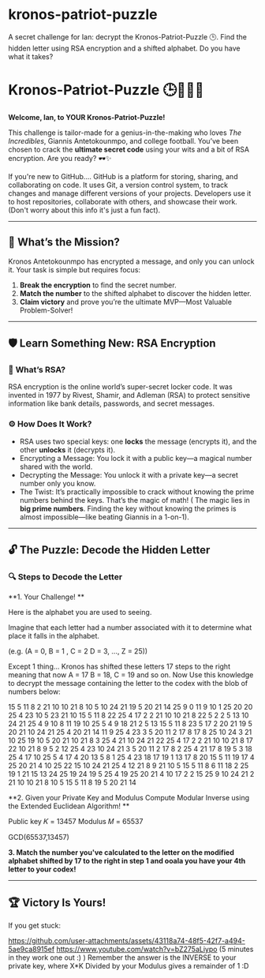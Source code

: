 # kronos-patriot-puzzle
A secret challenge for Ian: decrypt the Kronos-Patriot-Puzzle 🕒. Find the hidden letter using RSA encryption and a shifted alphabet. Do you have what it takes?


# Kronos-Patriot-Puzzle 🕒🦸‍♂️🏀

**Welcome, Ian, to YOUR Kronos-Patriot-Puzzle!** 

This challenge is tailor-made for a genius-in-the-making who loves *The Incredibles*, Giannis Antetokounmpo, and college football. You’ve been chosen to crack the **ultimate secret code** using your wits and a bit of RSA encryption. Are you ready? 🕶️✨

If you're new to GitHub.... GitHub is a platform for storing, sharing, and collaborating on code. It uses Git, a version control system, to track changes and manage different versions of your projects. Developers use it to host repositories, collaborate with others, and showcase their work. (Don't worry about this info it's just a fun fact).

---

## 🧩 **What’s the Mission?**

Kronos Antetokounmpo has encrypted a message, and only you can unlock it. Your task is simple but requires focus:

1. **Break the encryption** to find the secret number.
2. **Match the number** to the shifted alphabet to discover the hidden letter.
3. **Claim victory** and prove you’re the ultimate MVP—Most Valuable Problem-Solver!

---

## 🛡️ **Learn Something New: RSA Encryption**

### 🏀 **What’s RSA?**  
RSA encryption is the online world’s super-secret locker code. It was invented in 1977 by Rivest, Shamir, and Adleman (RSA) to protect sensitive information like bank details, passwords, and secret messages.

### ⚙️ **How Does It Work?**
- RSA uses two special keys: one **locks** the message (encrypts it), and the other **unlocks** it (decrypts it).  
- Encrypting a Message: You lock it with a public key—a magical number shared with the world.
- Decrypting the Message: You unlock it with a private key—a secret number only you know.
- The Twist: It’s practically impossible to crack without knowing the prime numbers behind the keys. That’s the magic of math! ( The magic lies in **big prime numbers**. Finding the key without knowing the primes is almost impossible—like beating Giannis in a 1-on-1).

---
## 🔓 **The Puzzle: Decode the Hidden Letter**
### 🔍 **Steps to Decode the Letter**
**1. Your Challenge! **

Here is the alphabet you are used to seeing. 

Imagine that each letter had a number associated with it to determine what place it falls in the alphabet.

(e.g. (A = 0, B = 1 , C = 2  D = 3, ..., Z = 25)) 

Except 1 thing... Kronos has shifted these letters 17 steps to the right meaning that now A = 17 B = 18, C = 19 and so on. Now Use this knowledge to decrypt the message containing the letter to the codex with the blob of numbers below:

15 5 11 8 2 21 10 10 21 8 10 5 10 24 21 19 5 20 21 14 25 9 0 11 9 10 1 25 20 20 25 4 23 10 5 23 21 10 15 5 11 8 22 25 4 17 2 2 21 10 10 21 8 22 5 2 2 5 13 10 24 21 25 4 9 10 8 11 19 10 25 5 4 9 18 21 2 5 13 15 5 11 8 23 5 17 2 20 21 19 5 20 21 10 24 21 25 4 20 21 14 11 9 25 4 23 3 5 20 11 2 17 8 17 8 25 10 24 3 21 10 25 19 10 5 20 21 10 21 8 3 25 4 21 10 24 21 22 25 4 17 2 2 21 10 10 21 8 17 22 10 21 8 9 5 2 12 25 4 23 10 24 21 3 5 20 11 2 17 8 2 25 4 21 17 8 19 5 3 18 25 4 17 10 25 5 4 17 4 20 13 5 8 1 25 4 23 18 17 19 1 13 17 8 20 15 5 11 19 17 4 25 20 21 4 10 25 22 15 10 24 21 25 4 12 21 8 9 21 10 5 15 5 11 8 6 11 18 2 25 19 1 21 15 13 24 25 19 24 19 5 25 4 19 25 20 21 4 10 17 2 2 15 25 9 10 24 21 2 21 10 10 21 8 10 5 15 5 11 8 19 5 20 21 14


**2. Given your Private Key and Modulus Compute Modular Inverse using the Extended Euclidean Algorithm! **
   
Public key 𝐾 = 13457 
Modulus 𝑀 = 65537

GCD(65537,13457)


**3. Match the number you've calculated to the letter on the modified alphabet shifted by  17 to the right  in step 1 and  ooala you have your 4th letter to your codex!**

---

## 🏆 **Victory Is Yours!**

If you get stuck:


https://github.com/user-attachments/assets/43118a74-48f5-42f7-a494-5ae9ca8915ef
https://www.youtube.com/watch?v=bZ275aLiypo (5 minutes in they work one out :) ) Remember the answer is the INVERSE to your private key, where X*K Divided by your Modulus gives a remainder of 1 :D
